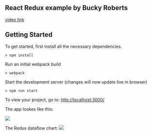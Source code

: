 ## React Redux example by Bucky Roberts

[video link](https://www.youtube.com/watch?v=DiLVAXlVYR0&list=PL6gx4Cwl9DGBbSLZjvleMwldX8jGgXV6a)

## Getting Started

To get started, first install all the necessary dependencies.
```
> npm install
```

Run an initial webpack build
```
> webpack
```

Start the development server (changes will now update live in browser)
```
> npm run start
```

To view your project, go to: [http://localhost:3000/](http://localhost:3000/)

The app lookes like this: 

![](http://i.imgur.com/mLB5n9b.png)

The Redux dataflow chart: 
![](http://i.imgur.com/DUiL9yn.png)
